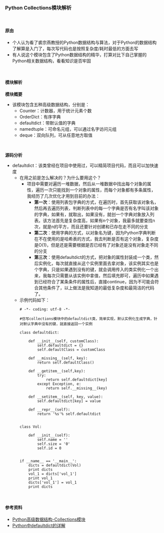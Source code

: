 ### Python Collections模块解析

<br/>

#### 原由
* 个人认为看了裘宗燕教授的Python数据结构与算法，对于Python的数据结构了解算是入门了，每次写代码也是按照复杂度/耗时最低的方面去写
* 有人说这个模块包含了Python数据结构的精华，打算对比下自己掌握的Python相关数据结构，看看知识是否牢固

<br/>


#### 模块解析

**模块概要**
* 该模块包含五种高级数据结构，分别是：
    * Counter：计数器，用于统计元素个数
    * OrderDict：有序字典
    * defaultdict：带默认值的字典
    * namedtuple：可命名元组，可以通过名字访问元组
    * deque：双向队列，可从任意地方取值

<br/>

**源码分析**
* defaultdict：该类曾经在项目中使用过，可以精简项目代码，而且可以加快速度
    * 在用之前是怎么解决的？为什么要用这个？
        * 项目中需要对遍历一堆数据，然后从一堆数据中找出每个对象的属性，遍历一次只能找到一个对象的属性，而每个对象都有多条属性，我经历了几次优化才用到目前的办法：
            * **第一次**：使用列表包字典的方式，在遍历时，首先获取该对象名，然后再去遍历列表，判断列表中的每一个字典是否有名字叫该对象的字典，如果有，就取出，如果没有，就创一个字典对象放入列表。该方法首先是复杂度高，如果有n个对象，我最多就要查找n次，就是n的平方，而且还要针对创建和已存在走不同的分支
            * **第二次**：使用字典的方式，以对象名为键，因为Python字典判断在不在使用的是哈希表的方式，我去判断是否有这个对象，复杂度是O(1)，但是还是需要根据是否已经有了对象还是没有对象走不同的分支
            * **第三次**：使用defaultdict的方式，把对象的属性封装成一个类，然后实例化，每次就直接从这个实例里面去拿对象，该实例其实也是个字典，只是如果遇到没有的键，就会调用传入的类实例化一个出来，我每次只需要从该实例中拿值，然后填充即可，遍历中如果遇到已经符合了某条条件的属性后，直接continue，因为不可能会符合其他条件了，以上做法是我知道的最低复杂度和最简洁的代码了。
    * 示例代码如下：
        ```
        # -*- coding: utf-8 -*- 

        #仿写collections模块中的defaultdict类，简单实现，默认实例化生成字典，针对默认字典中没有的键，就直接返回一个实例

        class defaultdict:
            
            def __init__(self, customClass):
                self.defaultdict = {}
                self.defaultClass = customClass
            
            def __missing__(self, key):
                return self.defaultClass()
            
            def __getitem__(self,key):
                try:
                    return self.defaultdict[key]
                except Exception, e:
                    return self.__missing__(key)
            
            def __setitem__(self, key, value):
                self.defaultdict[key] = value
                
            def __repr__(self):
                return '%s'% self.defaultdict
                

        class Vol:
            
            def __init__(self):
                self.name = ''
                self.size = '0'
                self.id = 0
                

        if __name__ == '__main__':
            dicts = defaultdict(Vol)
            print dicts
            vol_1 = dicts['vol_1']
            print vol_1
            dicts['vol_1'] = vol_1
            print dicts
        ```






<br/>

#### 参考资料
* [Python高级数据结构-Collections模块](https://www.cnblogs.com/deeper/p/8073412.html)
* [Python中defaultdict的详解](https://www.yunziyuan.com.cn/7702.html)
